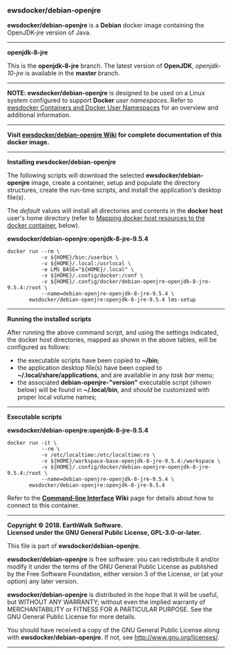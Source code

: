 ### ewsdocker/debian-openjre
**ewsdocker/debian-openjre** is a **Debian** docker image containing the OpenJDK-jre version of Java.  
____  

**openjdk-8-jre**  

This is the **openjdk-8-jre** branch.  The latest version of **OpenJDK**, _openjdk-10-jre_ is available in the **master** branch.  

____  

**NOTE: ewsdocker/debian-openjre** is designed to be used on a Linux system configured to support **Docker** _user namespaces_.  Refer to [ewsdocker Containers and Docker User Namespaces](https://github.com/ewsdocker/ewsdocker.github.io/wiki/UserNS-Overview) for an overview and additional information.  

____  

**Visit [ewsdocker/debian-openjre Wiki](https://github.com/ewsdocker/debian-openjre/wiki) for complete documentation of this docker image.**  
____  

**Installing ewsdocker/debian-openjre**  

The following scripts will download the selected **ewsdocker/debian-openjre** image, create a container, setup and populate the directory structures, create the run-time scripts, and install the application's desktop file(s).  

The <i>default</i> values will install all directories and contents in the <b>docker host</b> user's home directory (refer to <a href="#mapping">Mapping docker host resources to the docker container</a>, below).  

**ewsdocker/debian-openjre:openjdk-8-jre-9.5.4**
  
    docker run --rm \
               -v ${HOME}/bin:/userbin \
               -v ${HOME}/.local:/usrlocal \
               -e LMS_BASE="${HOME}/.local" \
               -v ${HOME}/.config/docker:/conf \
               -v ${HOME}/.config/docker/debian-openjre-openjdk-8-jre-9.5.4:/root \
               --name=debian-openjre-openjdk-8-jre-9.5.4 \
           ewsdocker/debian-openjre:openjdk-8-jre-9.5.4 lms-setup  

____  

**Running the installed scripts**

After running the above command script, and using the settings indicated, the docker host directories, mapped as shown in the above tables, will be configured as follows:

 - the executable scripts have been copied to **~/bin**;  
 - the application desktop file(s) have been copied to **~/.local/share/applications**, and are availablie in any _task bar_ menu;  
 - the associated **debian-openjre-"version"** executable script (shown below) will be found in **~/.local/bin**, and _should_ be customized with proper local volume names;  

____  

**Executable scripts**  

**ewsdocker/debian-openjre:openjdk-8-jre-9.5.4**  
  
    docker run -it \
               --rm \
               -v /etc/localtime:/etc/localtime:ro \
               -v ${HOME}/workspace-base-openjdk-8-jre-9.5.4:/workspace \
               -v ${HOME}/.config/docker/debian-openjre-openjdk-8-jre-9.5.4:/root \
               --name=debian-openjre-openjdk-8-jre-9.5.4 \
           ewsdocker/debian-openjre:openjdk-8-jre-9.5.4

Refer to the **[Command-line Interface](https://github.com/ewsdocker/debian-openjre/wiki/CommandLineInterface) Wiki** page for details about how to connect to this container.

____  

**Copyright © 2018. EarthWalk Software.**  
**Licensed under the GNU General Public License, GPL-3.0-or-later.**  

This file is part of **ewsdocker/debian-openjre**.  

**ewsdocker/debian-openjre** is free software: you can redistribute 
it and/or modify it under the terms of the GNU General Public License 
as published by the Free Software Foundation, either version 3 of the 
License, or (at your option) any later version.  

**ewsdocker/debian-openjre** is distributed in the hope that 
it will be useful, but WITHOUT ANY WARRANTY; without even the implied 
warranty of MERCHANTABILITY or FITNESS FOR A PARTICULAR PURPOSE.  See the
GNU General Public License for more details.  

You should have received a copy of the GNU General Public License
along with **ewsdocker/debian-openjre**.  If not, see 
<http://www.gnu.org/licenses/>.  
____  
